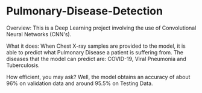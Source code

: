 # Pulmonary-Disease-Detection
Overview: This is a Deep Learning project involving the use of Convolutional Neural Networks (CNN's).

What it does: When Chest X-ray samples are provided to the model, it is able to predict what Pulmonary Disease a patient is suffering from. The diseases that the model can predict are: COVID-19, Viral Pneumonia and Tuberculosis.

How efficient, you may ask? Well, the model obtains an accuracy of about 96% on validation data and around 95.5% on Testing Data. 
